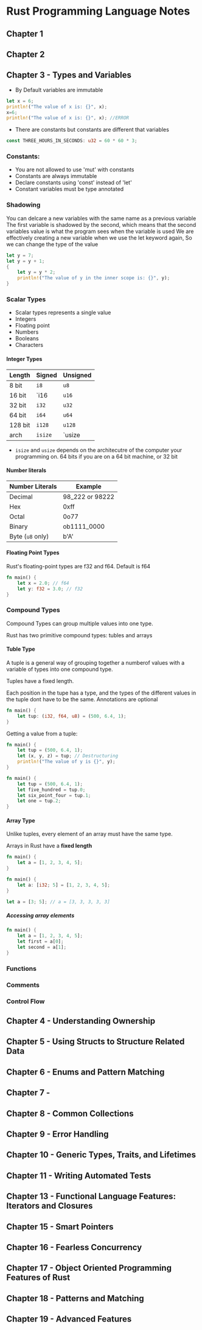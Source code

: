 # Rust Programming Language Notes

## Chapter 1

## Chapter 2

## Chapter 3 - Types and Variables
* By Default variables are immutable
```rust
let x = 6;
println!("The value of x is: {}", x);
x=6;
println!("The value of x is: {}", x); //ERROR
```
* There are constants but constants are different that variables

```rust
const THREE_HOURS_IN_SECONDS: u32 = 60 * 60 * 3;
```

### Constants:
* You are not allowed to use 'mut' with constants
* Constants are always immutable
* Declare constants using 'const' instead of 'let'
* Constant variables must be type annotated

### Shadowing
You can delcare a new variables with the same name as a previous variable
The first variable is shadowed by the second, which means that the second variables value is what the program sees when the variable is used
We are effectively creating a new variable when we use the let keyword again,
So we can change the type of the value

```rust
let y = 7;
let y = y + 1;
{
    let y = y * 2;
    println!("The value of y in the inner scope is: {}", y);
}
```

### Scalar Types
* Scalar types represents a single value
* Integers
* Floating point
* Numbers
* Booleans
* Characters

#### Integer Types

| Length | Signed | Unsigned |
| ------ | ------ | -------- |
| 8 bit | `i8` | `u8` |
| 16 bit | `i16 | `u16` |
| 32 bit | `i32` | `u32` |
| 64 bit | `i64` | `u64` |
| 128 bit | `i128` | `u128` |
| arch | `isize` | `usize |

* `isize` and `usize` depends on the architecutre of the computer your programming on. 64 bits if you are on a 64 bit machine, or 32 bit

#### Number literals
| Number Literals | Example |
| --------------- | ------- |
| Decimal | 98_222 or 98222 | 
| Hex | 0xff |
| Octal | 0o77 |
| Binary | ob1111_0000 |
| Byte (`u8` only) | b'A' |

#### Floating Point Types
Rust's floating-point types are f32 and f64. Default is f64

```rust
fn main() {
    let x = 2.0; // f64
    let y: f32 = 3.0; // f32
}
```

### Compound Types
Compound Types can group multiple values into one type. 

Rust has two primitive compound types: tubles and arrays

#### Tuble Type
A tuple is a general way of grouping together a numberof values with a variable of types into one compound type.

Tuples have a fixed length.

Each position in the tupe has a type, and the types of the different values in the tuple dont have to be the same. Annotations are optional
```rust
fn main() {
    let tup: (i32, f64, u8) = (500, 6.4, 1);
}
```

Getting a value from a tuple:
```rust
fn main() {
    let tup = (500, 6.4, 1);
    let (x, y, z) = tup; // Destructuring
    println!("The value of y is {}", y);
}
```

```rust
fn main() {
    let tup = (500, 6.4, 1);
    let five_hundred = tup.0;
    let six_point_four = tup.1;
    let one = tup.2;
}
```

#### Array Type
Unlike tuples, every element of an array must have the same type.

Arrays in Rust have a **fixed length**

```rust
fn main() {
    let a = [1, 2, 3, 4, 5];
}
```

```rust
fn main() {
    let a: [i32; 5] = [1, 2, 3, 4, 5];
}
```

```rust
let a = [3; 5]; // a = [3, 3, 3, 3, 3]
```

##### Accessing array elements
```rust
fn main() {
    let a = [1, 2, 3, 4, 5];
    let first = a[0];
    let second = a[1]; 
}
```

### Functions

### Comments

### Control Flow

## Chapter 4 - Understanding Ownership

## Chapter 5 - Using Structs to Structure Related Data

## Chapter 6 - Enums and Pattern Matching

## Chapter 7 - 

## Chapter 8 - Common Collections

## Chapter 9 - Error Handling

## Chapter 10 - Generic Types, Traits, and Lifetimes

## Chapter 11 - Writing Automated Tests

## Chapter 13 - Functional Language Features: Iterators and Closures

## Chapter 15 - Smart Pointers

## Chapter 16 - Fearless Concurrency

## Chapter 17 - Object Oriented Programming Features of Rust

## Chapter 18 - Patterns and Matching

## Chapter 19 - Advanced Features



